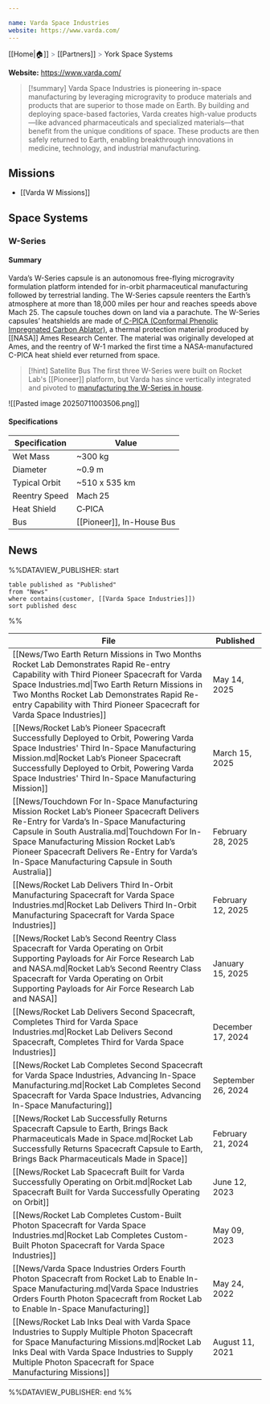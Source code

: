 ```yaml
---

name: Varda Space Industries
website: https://www.varda.com/
---
```

[[Home|🏠]] <span style="color: LightSlateGray">></span> [[Partners]] <span style="color: LightSlateGray">></span> York Space Systems

**Website:** https://www.varda.com/

>[!summary]
Varda Space Industries is pioneering in-space manufacturing by leveraging microgravity to produce materials and products that are superior to those made on Earth. By building and deploying space-based factories, Varda creates high-value products—like advanced pharmaceuticals and specialized materials—that benefit from the unique conditions of space. These products are then safely returned to Earth, enabling breakthrough innovations in medicine, technology, and industrial manufacturing.
## Missions

-  [[Varda W Missions]]
## Space Systems

### W-Series

#### Summary

Varda’s W-Series capsule is an autonomous free-flying microgravity formulation platform intended for in-orbit pharmaceutical manufacturing followed by terrestrial landing. The W-Series capsule reenters the Earth’s atmosphere at more than 18,000 miles per hour and reaches speeds above Mach 25.  The capsule touches down on land via a parachute. The W-Series capsules’ heatshields are made of[ C-PICA (Conformal Phenolic Impregnated Carbon Ablator)](https://ntrs.nasa.gov/api/citations/20220019340/downloads/SMDshowCase_CPICA_Poster.pdf), a thermal protection material produced by [[NASA]]  Ames Research Center. The material was originally developed at Ames, and the reentry of W-1 marked the first time a NASA-manufactured C-PICA heat shield ever returned from space.

>[!hint] Satellite Bus
>The first three W-Series were built on Rocket Lab's [[Pioneer]] platform, but Varda has since vertically integrated and pivoted to [manufacturing the W-Series in house](https://spacenews.com/varda-to-launch-its-first-in-house-designed-spacecraft-for-on-orbit-manufacturing/). 

![[Pasted image 20250711003506.png]]

#### Specifications

| Specification | Value                     |
| ------------- | ------------------------- |
| Wet Mass      | ~300 kg                   |
| Diameter      | ~0.9 m                    |
| Typical Orbit | ~510 x 535 km             |
| Reentry Speed | Mach 25                   |
| Heat Shield   | C‑PICA                    |
| Bus           | [[Pioneer]], In-House Bus |

## News
%%DATAVIEW_PUBLISHER: start
```
table published as "Published"
from "News"
where contains(customer, [[Varda Space Industries]])
sort published desc
```
%%

| File                                                                                                                                                                                                                                                                                                                                   | Published          |
| -------------------------------------------------------------------------------------------------------------------------------------------------------------------------------------------------------------------------------------------------------------------------------------------------------------------------------------- | ------------------ |
| [[News/Two Earth Return Missions in Two Months Rocket Lab Demonstrates Rapid Re-entry Capability with Third Pioneer Spacecraft for Varda Space Industries.md\|Two Earth Return Missions in Two Months Rocket Lab Demonstrates Rapid Re-entry Capability with Third Pioneer Spacecraft for Varda Space Industries]]                     | May 14, 2025       |
| [[News/Rocket Lab’s Pioneer Spacecraft Successfully Deployed to Orbit, Powering Varda Space Industries' Third In-Space Manufacturing Mission.md\|Rocket Lab’s Pioneer Spacecraft Successfully Deployed to Orbit, Powering Varda Space Industries' Third In-Space Manufacturing Mission]]                                               | March 15, 2025     |
| [[News/Touchdown For In-Space Manufacturing Mission Rocket Lab’s Pioneer Spacecraft Delivers Re-Entry for Varda’s In-Space Manufacturing Capsule in South Australia.md\|Touchdown For In-Space Manufacturing Mission Rocket Lab’s Pioneer Spacecraft Delivers Re-Entry for Varda’s In-Space Manufacturing Capsule in South Australia]] | February 28, 2025  |
| [[News/Rocket Lab Delivers Third In-Orbit Manufacturing Spacecraft for Varda Space Industries.md\|Rocket Lab Delivers Third In-Orbit Manufacturing Spacecraft for Varda Space Industries]]                                                                                                                                             | February 12, 2025  |
| [[News/Rocket Lab’s Second Reentry Class Spacecraft for Varda Operating on Orbit Supporting Payloads for Air Force Research Lab and NASA.md\|Rocket Lab’s Second Reentry Class Spacecraft for Varda Operating on Orbit Supporting Payloads for Air Force Research Lab and NASA]]                                                       | January 15, 2025   |
| [[News/Rocket Lab Delivers Second Spacecraft, Completes Third for Varda Space Industries.md\|Rocket Lab Delivers Second Spacecraft, Completes Third for Varda Space Industries]]                                                                                                                                                       | December 17, 2024  |
| [[News/Rocket Lab Completes Second Spacecraft for Varda Space Industries, Advancing In-Space Manufacturing.md\|Rocket Lab Completes Second Spacecraft for Varda Space Industries, Advancing In-Space Manufacturing]]                                                                                                                   | September 26, 2024 |
| [[News/Rocket Lab Successfully Returns Spacecraft Capsule to Earth, Brings Back Pharmaceuticals Made in Space.md\|Rocket Lab Successfully Returns Spacecraft Capsule to Earth, Brings Back Pharmaceuticals Made in Space]]                                                                                                             | February 21, 2024  |
| [[News/Rocket Lab Spacecraft Built for Varda Successfully Operating on Orbit.md\|Rocket Lab Spacecraft Built for Varda Successfully Operating on Orbit]]                                                                                                                                                                               | June 12, 2023      |
| [[News/Rocket Lab Completes Custom-Built Photon Spacecraft for Varda Space Industries.md\|Rocket Lab Completes Custom-Built Photon Spacecraft for Varda Space Industries]]                                                                                                                                                             | May 09, 2023       |
| [[News/Varda Space Industries Orders Fourth Photon Spacecraft from Rocket Lab to Enable In-Space Manufacturing.md\|Varda Space Industries Orders Fourth Photon Spacecraft from Rocket Lab to Enable In-Space Manufacturing]]                                                                                                           | May 24, 2022       |
| [[News/Rocket Lab Inks Deal with Varda Space Industries to Supply Multiple Photon Spacecraft for Space Manufacturing Missions.md\|Rocket Lab Inks Deal with Varda Space Industries to Supply Multiple Photon Spacecraft for Space Manufacturing Missions]]                                                                             | August 11, 2021    |

%%DATAVIEW_PUBLISHER: end %%